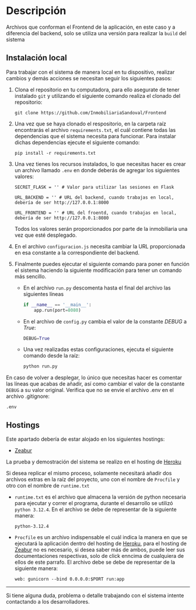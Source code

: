 # Descripción

Archivos que conforman el Frontend de la aplicación, en este caso y a diferencia del backend, solo se utiliza una versión para realizar la `build` del sistema

## Instalación local

Para trabajar con el sistema de manera local en tu dispositivo, realizar cambios y demás acciones se necesitan seguir los siguientes pasos:

1. Clona el repositorio en tu computadora, para ello asegurate de tener instalado `git` y utilizando el siguiente comando realiza el clonado del repositorio:

    ```
    git clone https://github.com/InmobiliariaSandoval/Frontend
    ```


2. Una vez que se haya clonado el respositorio, en la carpeta raíz encontrarás el archivo `requirements.txt`, el cuál contiene todas las dependencias que el sistema necesita para funcionar. Para instalar dichas dependencias ejecute el siguiente comando:

    ```
    pip install -r requirements.txt
    ```

3. Una vez tienes los recursos instalados, lo que necesitas hacer es crear un archivo llamado `.env` en donde deberás de agregar los siguientes valores:

    ```env
    SECRET_FLASK = '' # Valor para utilizar las sesiones en Flask

    URL_BACKEND = '' # URL del backend, cuando trabajas en local, debería de ser http://127.0.0.1:8000

    URL_FRONTEND = '' # URL del froentd, cuando trabajas en local, debería de ser http://127.0.0.1:8080
    ```
    Todos los valores serán proporcionados por parte de la inmobiliaria una vez que esté desplegado.

4. En el archivo `configuracion.js` necesita cambiar la URL proporcionada en esa constante a la correspondiente del backend.

5. Finalmente puedes ejecutar el siguiente comando para poner en función el sistema haciendo la siguiente modificación para tener un comando más sencillo.

   * En el archivo `run.py` descomenta hasta el final del archivo las siguientes líneas

        ```python
        if __name__ == '__main__':
            app.run(port=8080)
        ```
    * En el archivo de `config.py` cambia el valor de la constante *DEBUG* a *True*:

        ```python
        DEBUG=True
        ```
    * Una vez realizadas estas configuraciones, ejecuta el siguiente comando desde la raíz:

        ```bash
        python run.py
        ```

En caso de volver a desplegar, lo único que necesitas hacer es comentar las líneas que acabas de añadir, así como cambiar el valor de la constante `DEBUG` a su valor original. Verifica que no se envie el archivo .env en el archivo .gitignore:

```
.env
```

## Hostings

Este apartado debería de estar alojado en los siguientes hostings:

* [Zeabur](https://zeabur.com/)

La prueba y demostración del sistema se realizo en el hosting de [Heroku](https://www.heroku.com/)

Si desea replicar el mismo proceso, solamente necesitará añadir dos archivos extras en la raíz del proyecto, uno con el nombre de `Procfile` y otro con el nombre de `runtime.txt`

* `runtime.txt` es el archivo que almacena la versión de python necesaria para ejecutar y correr el programa, durante el desarrollo se utilizó `python 3.12.4`. En el archivo se debe de representar de la siguiente manera:

    ```
    python-3.12.4
    ```
* `Procfile` es un archivo indispensable el cuál indica la manera en que se ejecutará la aplicación dentro del hosting de [Heroku](https://devcenter.heroku.com/articles/procfile), para el hosting de [Zeabur](https://zeabur.com/docs/es-ES) no es necesario, si desea saber más de ambos, puede leer sus documentaciones respectivas, solo de click enncima de cualquiera de ellos de este parrafo. El archivo debe se debe de representar de la siguiente manera:

    ```
    web: gunicorn --bind 0.0.0.0:$PORT run:app
    ```

<hr>

Si tiene alguna duda, problema o detalle trabajando con el sistema intente contactando a los desarrolladores.